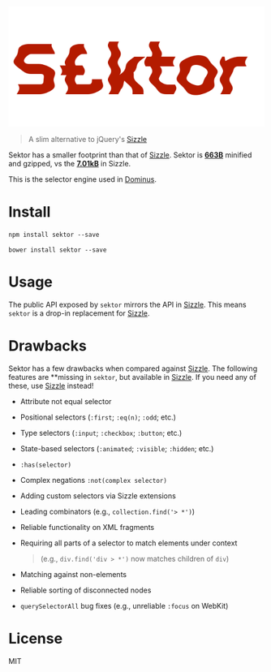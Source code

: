 ![sektor.png][5]

> A slim alternative to jQuery's [Sizzle][1]

Sektor has a smaller footprint than that of [Sizzle][1]. <span>Sektor is [**663B**][3]</span> minified and gzipped, vs <span>the [****7.01kB****][2] in Sizzle</span>.

This is the selector engine used in [Dominus][4].

# Install

```shell
npm install sektor --save
```

```shell
bower install sektor --save
```

# Usage

The public API exposed by `sektor` mirrors the API in [Sizzle][1]. This means `sektor` is a drop-in replacement for [Sizzle][1].

# Drawbacks

Sektor has a few drawbacks when compared against [Sizzle][1]. The following features are **missing in `sektor`, but available in [Sizzle][1]. If you need any of these, use [Sizzle][1] instead!

* Attribute not equal selector
* Positional selectors (`:first`; `:eq(n)`; `:odd`; etc.)
* Type selectors (`:input`; `:checkbox`; `:button`; etc.)
* State-based selectors (`:animated`; `:visible`; `:hidden`; etc.)
* `:has(selector)`
* Complex negations `:not(complex selector)`
* Adding custom selectors via Sizzle extensions
* Leading combinators (e.g., `collection.find('> *')`)
* Reliable functionality on XML fragments
* Requiring all parts of a selector to match elements under context

  >  (e.g., `div.find('div > *')` now matches children of `div`)

* Matching against non-elements
* Reliable sorting of disconnected nodes
* `querySelectorAll` bug fixes (e.g., unreliable `:focus` on WebKit)

# License

MIT

[1]: https://github.com/jquery/sizzle
[2]: https://github.com/jquery/sizzle/blob/master/dist/sizzle.min.js
[3]: https://github.com/bevacqua/sektor/blob/master/dist/sektor.min.js
[4]: https://github.com/bevacqua/dominus
[5]: https://raw.githubusercontent.com/bevacqua/sektor/master/resources/sektor.png
